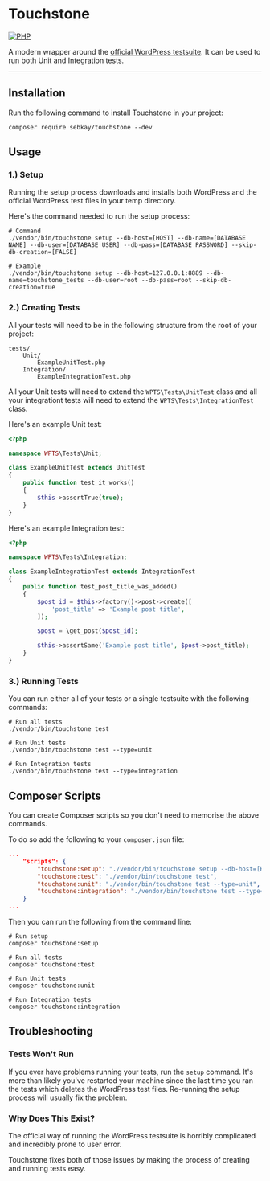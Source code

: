 # Touchstone

[![PHP](https://github.com/SebKay/touchstone/actions/workflows/php.yml/badge.svg)](https://github.com/SebKay/touchstone/actions/workflows/php.yml)

A modern wrapper around the [official WordPress testsuite](https://make.wordpress.org/cli/handbook/misc/plugin-unit-tests/). It can be used to run both Unit and Integration tests.

---

## Installation

Run the following command to install Touchstone in your project:

```shell
composer require sebkay/touchstone --dev
```

## Usage

### 1.) Setup

Running the setup process downloads and installs both WordPress and the official WordPress test files in your temp directory.

Here's the command needed to run the setup process:

```shell
# Command
./vendor/bin/touchstone setup --db-host=[HOST] --db-name=[DATABASE NAME] --db-user=[DATABASE USER] --db-pass=[DATABASE PASSWORD] --skip-db-creation=[FALSE]

# Example
./vendor/bin/touchstone setup --db-host=127.0.0.1:8889 --db-name=touchstone_tests --db-user=root --db-pass=root --skip-db-creation=true
```

### 2.) Creating Tests

All your tests will need to be in the following structure from the root of your project:

```shell
tests/
    Unit/
        ExampleUnitTest.php
    Integration/
        ExampleIntegrationTest.php
```

All your Unit tests will need to extend the `WPTS\Tests\UnitTest` class and all your integrationt tests will need to extend the `WPTS\Tests\IntegrationTest` class.

Here's an example Unit test:

```php
<?php

namespace WPTS\Tests\Unit;

class ExampleUnitTest extends UnitTest
{
    public function test_it_works()
    {
        $this->assertTrue(true);
    }
}
```

Here's an example Integration test:

```php
<?php

namespace WPTS\Tests\Integration;

class ExampleIntegrationTest extends IntegrationTest
{
    public function test_post_title_was_added()
    {
        $post_id = $this->factory()->post->create([
            'post_title' => 'Example post title',
        ]);

        $post = \get_post($post_id);

        $this->assertSame('Example post title', $post->post_title);
    }
}
```

### 3.) Running Tests

You can run either all of your tests or a single testsuite with the following commands:

```shell
# Run all tests
./vendor/bin/touchstone test

# Run Unit tests
./vendor/bin/touchstone test --type=unit

# Run Integration tests
./vendor/bin/touchstone test --type=integration
```

## Composer Scripts

You can create Composer scripts so you don't need to memorise the above commands.

To do so add the following to your `composer.json` file:

```json
...
    "scripts": {
        "touchstone:setup": "./vendor/bin/touchstone setup --db-host=[HOST] --db-name=[DATABASE NAME] --db-user=[DATABASE USER] --db-pass=[DATABASE PASSWORD] --skip-db-creation=[FALSE]",
        "touchstone:test": "./vendor/bin/touchstone test",
        "touchstone:unit": "./vendor/bin/touchstone test --type=unit",
        "touchstone:integration": "./vendor/bin/touchstone test --type=integration"
    }
...
```

Then you can run the following from the command line:

```shell
# Run setup
composer touchstone:setup

# Run all tests
composer touchstone:test

# Run Unit tests
composer touchstone:unit

# Run Integration tests
composer touchstone:integration
```

## Troubleshooting

### Tests Won't Run

If you ever have problems running your tests, run the `setup` command. It's more than likely you've restarted your machine since the last time you ran the tests which deletes the WordPress test files. Re-running the setup process will usually fix the problem.

### Why Does This Exist?

The official way of running the WordPress testsuite is horribly complicated and incredibly prone to user error.

Touchstone fixes both of those issues by making the process of creating and running tests easy.
